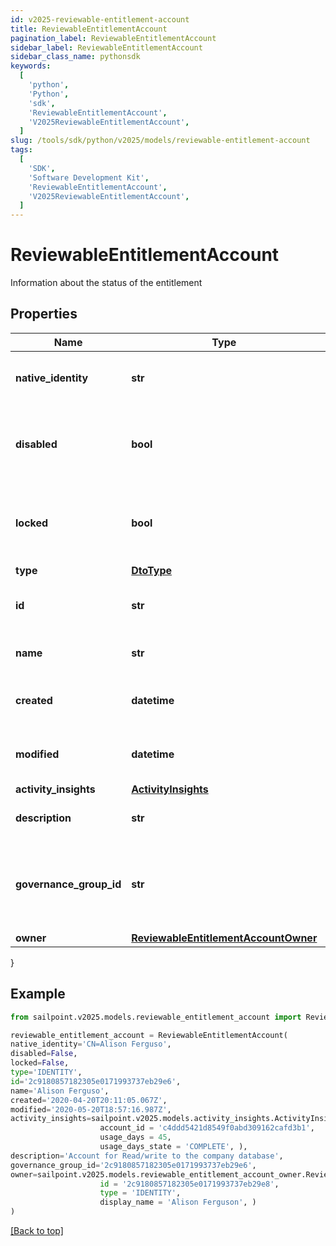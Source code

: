 ```yaml
---
id: v2025-reviewable-entitlement-account
title: ReviewableEntitlementAccount
pagination_label: ReviewableEntitlementAccount
sidebar_label: ReviewableEntitlementAccount
sidebar_class_name: pythonsdk
keywords:
  [
    'python',
    'Python',
    'sdk',
    'ReviewableEntitlementAccount',
    'V2025ReviewableEntitlementAccount',
  ]
slug: /tools/sdk/python/v2025/models/reviewable-entitlement-account
tags:
  [
    'SDK',
    'Software Development Kit',
    'ReviewableEntitlementAccount',
    'V2025ReviewableEntitlementAccount',
  ]
---
```


# ReviewableEntitlementAccount

Information about the status of the entitlement

## Properties

| Name | Type | Description | Notes |
| --- | --- | --- | --- |
| **native_identity** | **str** | The native identity for this account | [optional] |
| **disabled** | **bool** | Indicates whether this account is currently disabled | [optional] [default to False] |
| **locked** | **bool** | Indicates whether this account is currently locked | [optional] [default to False] |
| **type** | [**DtoType**](dto-type) |  | [optional] |
| **id** | **str** | The id associated with the account | [optional] |
| **name** | **str** | The account name | [optional] |
| **created** | **datetime** | When the account was created | [optional] |
| **modified** | **datetime** | When the account was last modified | [optional] |
| **activity_insights** | [**ActivityInsights**](activity-insights) |  | [optional] |
| **description** | **str** | Information about the account | [optional] |
| **governance_group_id** | **str** | The id associated with the machine Account Governance Group | [optional] |
| **owner** | [**ReviewableEntitlementAccountOwner**](reviewable-entitlement-account-owner) |  | [optional] |

}

## Example

```python
from sailpoint.v2025.models.reviewable_entitlement_account import ReviewableEntitlementAccount

reviewable_entitlement_account = ReviewableEntitlementAccount(
native_identity='CN=Alison Ferguso',
disabled=False,
locked=False,
type='IDENTITY',
id='2c9180857182305e0171993737eb29e6',
name='Alison Ferguso',
created='2020-04-20T20:11:05.067Z',
modified='2020-05-20T18:57:16.987Z',
activity_insights=sailpoint.v2025.models.activity_insights.ActivityInsights(
                    account_id = 'c4ddd5421d8549f0abd309162cafd3b1',
                    usage_days = 45,
                    usage_days_state = 'COMPLETE', ),
description='Account for Read/write to the company database',
governance_group_id='2c9180857182305e0171993737eb29e6',
owner=sailpoint.v2025.models.reviewable_entitlement_account_owner.ReviewableEntitlement_account_owner(
                    id = '2c9180857182305e0171993737eb29e8',
                    type = 'IDENTITY',
                    display_name = 'Alison Ferguson', )
)

```

[[Back to top]](#)
